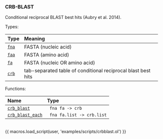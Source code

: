 ### CRB-BLAST

Conditional reciprocal BLAST best hits (Aubry et al. 2014).

Types:

| Type      | Meaning |
| :-------- | :------ |
| <a href="javascript:;" onclick="help_and_scripts('fna')">`fna`</a> | FASTA (nucleic acid) |
| <a href="javascript:;" onclick="help_and_scripts('faa')">`faa`</a> | FASTA (amino acid) |
| <a href="javascript:;" onclick="help_and_scripts('fa')">`fa`</a> | FASTA (nucleic OR amino acid) |
| <a href="javascript:;" onclick="help_and_scripts('crb')">`crb`</a> | tab-separated table of conditional reciprocal blast best hits |

Functions:

| Name | Type |
| :--- | :--- |
| <a href="javascript:;" onclick="help_and_scripts('crb_blast')">`crb_blast`</a> | ` fna fa -> crb` |
| <a href="javascript:;" onclick="help_and_scripts('crb_blast_each')">`crb_blast_each`</a> | ` fna fa.list -> crb.list` |

<br/>
{{ macros.load_script(user, 'examples/scripts/crbblast.ol') }}
